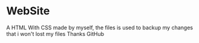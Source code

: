 # WebSite
A HTML With CSS made by myself, the files is used to backup my changes that i won't lost my files
Thanks GitHub
